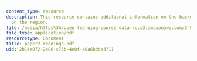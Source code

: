 ```yaml
---
content_type: resource
description: This resource contains additional information on the background and development
  on the region.
file: /media/https%3A/open-learning-course-data-rc.s3.amazonaws.com/3-986-the-human-past-introduction-to-archaeology-fall-2006/2b14a8722e86c75b4e0fa8a6bdda3711_paper2_readings.pdf
file_type: application/pdf
resourcetype: Document
title: paper2_readings.pdf
uid: 2b14a872-2e86-c75b-4e0f-a8a6bdda3711
---
```

